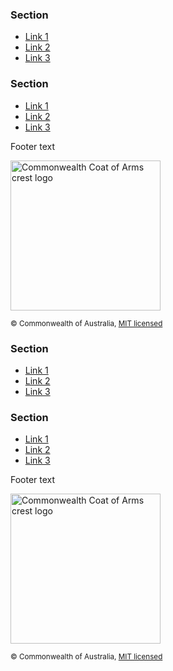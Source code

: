 <footer class="au-footer" role="contentinfo">
  <div class="container">
    <nav class="au-footer__navigation row">
      <div class="col-xs-4">
        <h3 class="au-display-lg">Section</h3>
        <ul class="au-link-list">
          <li><a href="#">Link 1</a></li>
          <li><a href="#">Link 2</a></li>
          <li><a href="#">Link 3</a></li>
        </ul>
      </div>
      <div class="col-xs-4">
        <h3 class="au-display-lg">Section</h3>
        <ul class="au-link-list">
          <li><a href="#">Link 1</a></li>
          <li><a href="#">Link 2</a></li>
          <li><a href="#">Link 3</a></li>
        </ul>
      </div>
    </nav>
    <section class="au-footer__end row">
      <div class="col-sm-12">
        <p>Footer text</p>
        <img class="au-responsive-media-img" width="240" src="/assets/img/header-logo-agov--dark.png" alt="Commonwealth Coat of Arms crest logo">
        <p><small>© Commonwealth of Australia, <a href="https://github.com/govau/uikit/blob/master/LICENSE.md" rel="external license">MIT licensed</a></small></p>
      </div>
    </section>
  </div>
</footer>

<div class="au-body au-body--dark">
  <footer class="au-footer au-footer--dark" role="contentinfo">
    <div class="container">
      <nav class="au-footer__navigation row">
        <div class="col-xs-4">
          <h3 class="au-display-lg">Section</h3>
          <ul class="au-link-list">
            <li><a href="#">Link 1</a></li>
            <li><a href="#">Link 2</a></li>
            <li><a href="#">Link 3</a></li>
          </ul>
        </div>
        <div class="col-xs-4">
          <h3 class="au-display-lg">Section</h3>
          <ul class="au-link-list">
            <li><a href="#">Link 1</a></li>
            <li><a href="#">Link 2</a></li>
            <li><a href="#">Link 3</a></li>
          </ul>
        </div>
      </nav>
      <section class="au-footer__end row">
        <div class="col-sm-12">
          <p>Footer text</p>
          <img class="au-responsive-media-img" width="240" src="/assets/img/header-logo-agov.png" alt="Commonwealth Coat of Arms crest logo">
          <p><small>© Commonwealth of Australia, <a href="https://github.com/govau/uikit/blob/master/LICENSE.md" rel="external license">MIT licensed</a></small></p>
        </div>
      </section>
    </div>
  </footer>
</div>
